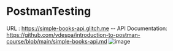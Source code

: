 # PostmanTesting
URL : https://simple-books-api.glitch.me
-- API Documentation: https://github.com/vdespa/introduction-to-postman-course/blob/main/simple-books-api.md
![image](https://github.com/huysam11/PostmanTesting/assets/99052999/f0d1515a-214c-4343-81ad-16874fe49c4c)
